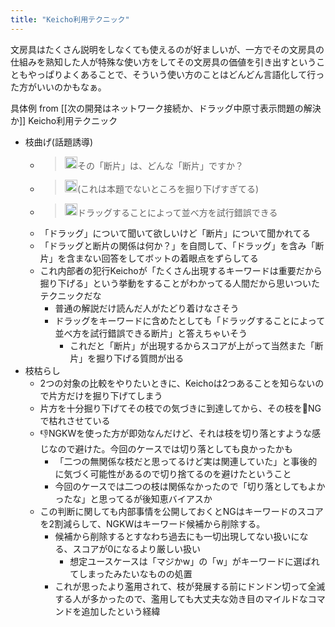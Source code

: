 ```yaml
---
title: "Keicho利用テクニック"
---
```


文房具はたくさん説明をしなくても使えるのが好ましいが、一方でその文房具の仕組みを熟知した人が特殊な使い方をしてその文房具の価値を引き出すということもやっぱりよくあることで、そういう使い方のことはどんどん言語化して行った方がいいのかもなぁ。

具体例 from [[次の開発はネットワーク接続か、ドラッグ中原寸表示問題の解決か]]
Keicho利用テクニック
- 枝曲げ(話題誘導)
    - > <img src='https://scrapbox.io/api/pages/nishio/nisbot/icon' alt='nisbot.icon' height="19.5"/>その「断片」は、どんな「断片」ですか？
    - > <img src='https://scrapbox.io/api/pages/nishio/nishio/icon' alt='nishio.icon' height="19.5"/>(これは本題でないところを掘り下げすぎてる)
    - > <img src='https://scrapbox.io/api/pages/nishio/nishio/icon' alt='nishio.icon' height="19.5"/>ドラッグすることによって並べ方を試行錯誤できる
    - 「ドラッグ」について聞いて欲しいけど「断片」について聞かれてる
    - 「ドラッグと断片の関係は何か？」を自問して、「ドラッグ」を含み「断片」を含まない回答をしてボットの着眼点をずらしてる
    - これ内部者の犯行Keichoが「たくさん出現するキーワードは重要だから掘り下げる」という挙動をすることがわかってる人間だから思いついたテクニックだな
        - 普通の解説だけ読んだ人がたどり着けなさそう
        - ドラッグをキーワードに含めたとしても「ドラッグすることによって並べ方を試行錯誤できる断片」と答えちゃいそう
            - これだと「断片」が出現するからスコアが上がって当然また「断片」を掘り下げる質問が出る
- 枝枯らし
    - 2つの対象の比較をやりたいときに、Keichoは2つあることを知らないので片方だけを掘り下げてしまう
    - 片方を十分掘り下げてその枝での気づきに到達してから、その枝を🙁NGで枯れさせている
    - 👎NGKWを使った方が即効なんだけど、それは枝を切り落とすような感じなので避けた。今回のケースでは切り落としても良かったかも
        - 「二つの無関係な枝だと思ってるけど実は関連していた」と事後的に気づく可能性があるので切り捨てるのを避けたということ
        - 今回のケースでは二つの枝は関係なかったので「切り落としてもよかったな」と思ってるが後知恵バイアスか
    - この判断に関しても内部事情を公開しておくとNGはキーワードのスコアを2割減らして、NGKWはキーワード候補から削除する。
        - 候補から削除するとすなわち過去にも一切出現してない扱いになる、スコアが0になるより厳しい扱い
            - 想定ユースケースは「マジかw」の「w」がキーワードに選ばれてしまったみたいなものの処置
        - これが思ったより濫用されて、枝が発展する前にドンドン切って全滅する人が多かったので、濫用しても大丈夫な効き目のマイルドなコマンドを追加したという経緯
